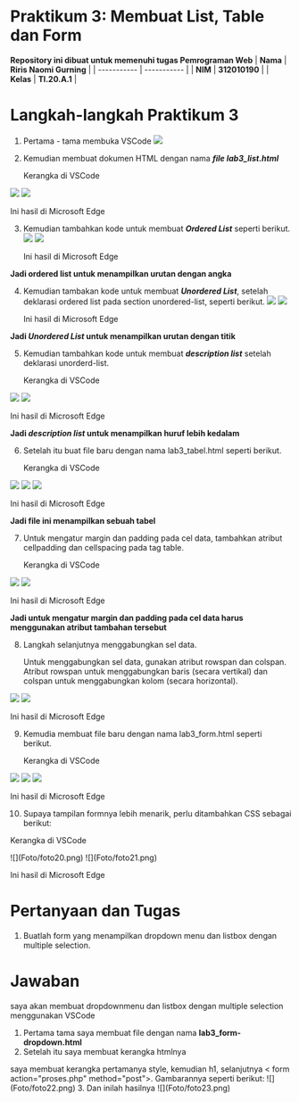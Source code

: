 # Praktikum 3: Membuat List, Table dan Form

<strong>Repository ini dibuat untuk memenuhi tugas Pemrograman Web</strong>
| <strong>Nama</strong>      | <strong>Riris Naomi Gurning</strong>  |
| ----------- | ----------- |
| <strong>NIM</strong>     | <strong>312010190</strong>       |
| <strong>Kelas</strong>   | <strong>TI.20.A.1</strong>        |

# Langkah-langkah Praktikum 3

1. Pertama - tama membuka VSCode
 ![](Foto/foto1.png)

2. Kemudian membuat dokumen HTML dengan nama <b><i>file lab3_list.html</i></b>
   <p>Kerangka di VSCode</p>
 ![](Foto/foto2.png)
 ![](Foto/foto3.png)
   <p>Ini hasil di Microsoft Edge</p>

3. Kemudian tambahkan kode untuk membuat <b><i>Ordered List</i></b> seperti berikut.
 ![](Foto/foto4.png)
 ![](Foto/foto5.png)
    <p>Ini hasil di Microsoft Edge</p>
<strong>Jadi ordered list untuk menampilkan urutan dengan angka</strong>

4. Kemudian tambakan kode untuk membuat <b><i>Unordered List</i></b>, setelah deklarasi ordered list pada section unordered-list, seperti berikut.
 ![](Foto/foto6.png)
 ![](Foto/foto7.png)
   <p>Ini hasil di Microsoft Edge</p>
<strong>Jadi <b><i>Unordered List</i></b> untuk menampilkan urutan dengan titik</strong>

5. Kemudian tambahkan kode untuk membuat <b><i>description list</i></b> setelah deklarasi unorderd-list.
   <p>Kerangka di VSCode</p>
 ![](Foto/foto8.png)
 ![](Foto/foto9.png)
   <p>Ini hasil di Microsoft Edge</p>
 <strong><p>Jadi <b><i>description list</i></b> untuk menampilkan huruf lebih kedalam </strong></p>

6. Setelah itu buat file baru dengan nama lab3_tabel.html seperti berikut.
   <p>Kerangka di VSCode</p>
 ![](Foto/foto10.png) 
 ![](Foto/foto11.png) 
 ![](Foto/foto12.png)
   <p>Ini hasil di Microsoft Edge</p>
<strong><p>Jadi file ini menampilkan sebuah tabel</strong></p>

7. Untuk mengatur margin dan padding pada cel data, tambahkan atribut cellpadding dan cellspacing pada tag table.
   <p>Kerangka di VSCode</p>
 ![](Foto/foto13.png)
 ![](Foto/foto14.png)
   <p>Ini hasil di Microsoft Edge</p>
 <strong><p>Jadi untuk mengatur margin dan padding pada cel data harus menggunakan atribut tambahan tersebut</strong></p>

8. Langkah selanjutnya menggabungkan sel data. 
   <p> Untuk menggabungkan sel data, gunakan atribut rowspan dan colspan. Atribut rowspan untuk menggabungkan baris (secara vertikal) dan colspan untuk menggabungkan kolom (secara horizontal).</p>
 ![](Foto/foto15.png)
 ![](Foto/foto16.png)
   <p>Ini hasil di Microsoft Edge</p>

9. Kemudia membuat file baru dengan nama lab3_form.html seperti berikut.
   <p>Kerangka di VSCode</p>
 ![](Foto/foto17.png)
 ![](Foto/foto18.png)
 ![](Foto/foto19.png)
   <p>Ini hasil di Microsoft Edge</p>

10. Supaya tampilan formnya lebih menarik, perlu ditambahkan CSS sebagai berikut:
   <p> Kerangka di VSCode</p>
 ![](Foto/foto20.png)
 ![](Foto/foto21.png)
    <p>Ini hasil di Microsoft Edge</p>

# Pertanyaan dan Tugas
1. <p>Buatlah form yang menampilkan dropdown menu dan listbox dengan multiple selection.</p>

# Jawaban
saya akan membuat dropdownmenu dan listbox dengan multiple selection menggunakan VSCode
1. Pertama tama saya membuat file dengan nama <b>lab3_form-dropdown.html</b>
2. Setelah itu saya membuat kerangka htmlnya
  <p>saya membuat kerangka pertamanya style, kemudian h1, selanjutnya < form action="proses.php" method="post">. Gambarannya seperti berikut:
![](Foto/foto22.png)
3. Dan inilah hasilnya
![](Foto/foto23.png)







 